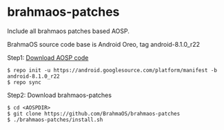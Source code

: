 # brahmaos-patches
Include all brahmaos patches based AOSP.

BrahmaOS source code base is Android Oreo, tag android-8.1.0_r22

Step1: [Download AOSP code](https://source.android.com/setup/build/downloading)

```shell
$ repo init -u https://android.googlesource.com/platform/manifest -b android-8.1.0_r22
$ repo sync
```

Step2: Download brahmaos-patches

```shell
$ cd <AOSPDIR>
$ git clone https://github.com/BrahmaOS/brahmaos-patches
$ ./brahmaos-patches/install.sh
```



